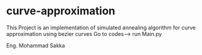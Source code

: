 # curve-approximation
This Project is an implementation of simulated annealing algorithm for curve approximation using bezier curves
Go to codes--> run Main.py

Eng. Mohammad Sakka
